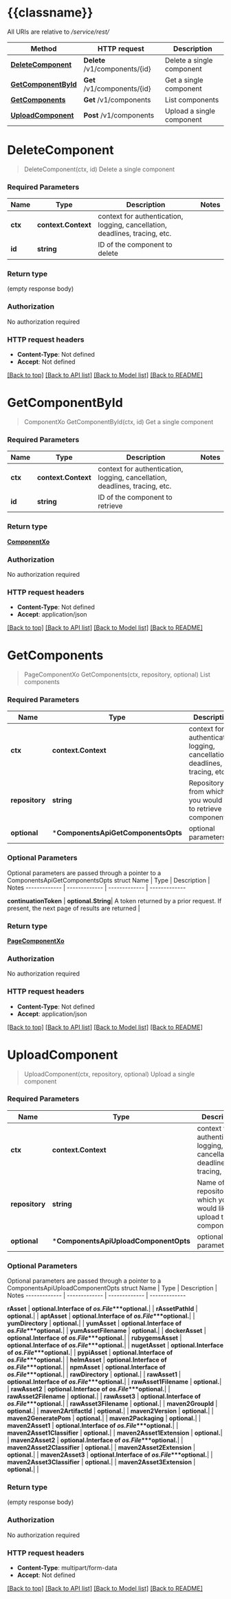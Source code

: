 # {{classname}}

All URIs are relative to */service/rest/*

Method | HTTP request | Description
------------- | ------------- | -------------
[**DeleteComponent**](ComponentsApi.md#DeleteComponent) | **Delete** /v1/components/{id} | Delete a single component
[**GetComponentById**](ComponentsApi.md#GetComponentById) | **Get** /v1/components/{id} | Get a single component
[**GetComponents**](ComponentsApi.md#GetComponents) | **Get** /v1/components | List components
[**UploadComponent**](ComponentsApi.md#UploadComponent) | **Post** /v1/components | Upload a single component

# **DeleteComponent**
> DeleteComponent(ctx, id)
Delete a single component

### Required Parameters

Name | Type | Description  | Notes
------------- | ------------- | ------------- | -------------
 **ctx** | **context.Context** | context for authentication, logging, cancellation, deadlines, tracing, etc.
  **id** | **string**| ID of the component to delete | 

### Return type

 (empty response body)

### Authorization

No authorization required

### HTTP request headers

 - **Content-Type**: Not defined
 - **Accept**: Not defined

[[Back to top]](#) [[Back to API list]](../README.md#documentation-for-api-endpoints) [[Back to Model list]](../README.md#documentation-for-models) [[Back to README]](../README.md)

# **GetComponentById**
> ComponentXo GetComponentById(ctx, id)
Get a single component

### Required Parameters

Name | Type | Description  | Notes
------------- | ------------- | ------------- | -------------
 **ctx** | **context.Context** | context for authentication, logging, cancellation, deadlines, tracing, etc.
  **id** | **string**| ID of the component to retrieve | 

### Return type

[**ComponentXo**](ComponentXO.md)

### Authorization

No authorization required

### HTTP request headers

 - **Content-Type**: Not defined
 - **Accept**: application/json

[[Back to top]](#) [[Back to API list]](../README.md#documentation-for-api-endpoints) [[Back to Model list]](../README.md#documentation-for-models) [[Back to README]](../README.md)

# **GetComponents**
> PageComponentXo GetComponents(ctx, repository, optional)
List components

### Required Parameters

Name | Type | Description  | Notes
------------- | ------------- | ------------- | -------------
 **ctx** | **context.Context** | context for authentication, logging, cancellation, deadlines, tracing, etc.
  **repository** | **string**| Repository from which you would like to retrieve components | 
 **optional** | ***ComponentsApiGetComponentsOpts** | optional parameters | nil if no parameters

### Optional Parameters
Optional parameters are passed through a pointer to a ComponentsApiGetComponentsOpts struct
Name | Type | Description  | Notes
------------- | ------------- | ------------- | -------------

 **continuationToken** | **optional.String**| A token returned by a prior request. If present, the next page of results are returned | 

### Return type

[**PageComponentXo**](PageComponentXO.md)

### Authorization

No authorization required

### HTTP request headers

 - **Content-Type**: Not defined
 - **Accept**: application/json

[[Back to top]](#) [[Back to API list]](../README.md#documentation-for-api-endpoints) [[Back to Model list]](../README.md#documentation-for-models) [[Back to README]](../README.md)

# **UploadComponent**
> UploadComponent(ctx, repository, optional)
Upload a single component

### Required Parameters

Name | Type | Description  | Notes
------------- | ------------- | ------------- | -------------
 **ctx** | **context.Context** | context for authentication, logging, cancellation, deadlines, tracing, etc.
  **repository** | **string**| Name of the repository to which you would like to upload the component | 
 **optional** | ***ComponentsApiUploadComponentOpts** | optional parameters | nil if no parameters

### Optional Parameters
Optional parameters are passed through a pointer to a ComponentsApiUploadComponentOpts struct
Name | Type | Description  | Notes
------------- | ------------- | ------------- | -------------

 **rAsset** | **optional.Interface of *os.File****optional.**|  | 
 **rAssetPathId** | **optional.**|  | 
 **aptAsset** | **optional.Interface of *os.File****optional.**|  | 
 **yumDirectory** | **optional.**|  | 
 **yumAsset** | **optional.Interface of *os.File****optional.**|  | 
 **yumAssetFilename** | **optional.**|  | 
 **dockerAsset** | **optional.Interface of *os.File****optional.**|  | 
 **rubygemsAsset** | **optional.Interface of *os.File****optional.**|  | 
 **nugetAsset** | **optional.Interface of *os.File****optional.**|  | 
 **pypiAsset** | **optional.Interface of *os.File****optional.**|  | 
 **helmAsset** | **optional.Interface of *os.File****optional.**|  | 
 **npmAsset** | **optional.Interface of *os.File****optional.**|  | 
 **rawDirectory** | **optional.**|  | 
 **rawAsset1** | **optional.Interface of *os.File****optional.**|  | 
 **rawAsset1Filename** | **optional.**|  | 
 **rawAsset2** | **optional.Interface of *os.File****optional.**|  | 
 **rawAsset2Filename** | **optional.**|  | 
 **rawAsset3** | **optional.Interface of *os.File****optional.**|  | 
 **rawAsset3Filename** | **optional.**|  | 
 **maven2GroupId** | **optional.**|  | 
 **maven2ArtifactId** | **optional.**|  | 
 **maven2Version** | **optional.**|  | 
 **maven2GeneratePom** | **optional.**|  | 
 **maven2Packaging** | **optional.**|  | 
 **maven2Asset1** | **optional.Interface of *os.File****optional.**|  | 
 **maven2Asset1Classifier** | **optional.**|  | 
 **maven2Asset1Extension** | **optional.**|  | 
 **maven2Asset2** | **optional.Interface of *os.File****optional.**|  | 
 **maven2Asset2Classifier** | **optional.**|  | 
 **maven2Asset2Extension** | **optional.**|  | 
 **maven2Asset3** | **optional.Interface of *os.File****optional.**|  | 
 **maven2Asset3Classifier** | **optional.**|  | 
 **maven2Asset3Extension** | **optional.**|  | 

### Return type

 (empty response body)

### Authorization

No authorization required

### HTTP request headers

 - **Content-Type**: multipart/form-data
 - **Accept**: Not defined

[[Back to top]](#) [[Back to API list]](../README.md#documentation-for-api-endpoints) [[Back to Model list]](../README.md#documentation-for-models) [[Back to README]](../README.md)


